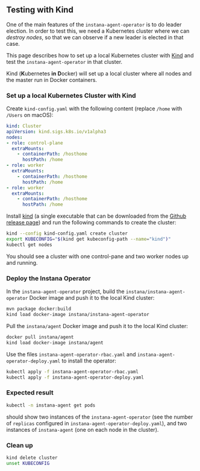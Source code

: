 Testing with Kind
-----------------

One of the main features of the `instana-agent-operator` is to do leader election. In order to test this, we need a Kubernetes cluster where we can _destroy nodes_, so that we can observe if a new leader is elected in that case.

This page describes how to set up a local Kubernetes cluster with [Kind](https://kind.sigs.k8s.io/) and test the `instana-agent-operator` in that cluster.

Kind (**K**ubernetes **in** **D**ocker) will set up a local cluster where all nodes and the master run in Docker containers.

### Set up a local Kubernetes Cluster with Kind

Create `kind-config.yaml` with the following content (replace `/home` with `/Users` on macOS):

```yaml
kind: Cluster
apiVersion: kind.sigs.k8s.io/v1alpha3
nodes:
- role: control-plane
  extraMounts:
    - containerPath: /hosthome
      hostPath: /home
- role: worker
  extraMounts:
    - containerPath: /hosthome
      hostPath: /home
- role: worker
  extraMounts:
    - containerPath: /hosthome
      hostPath: /home
```

Install [kind](https://kind.sigs.k8s.io/) (a single executable that can be downloaded from the [Github release page](https://github.com/kubernetes-sigs/kind/releases)) and run the following commands to create the cluster:

```sh
kind --config kind-config.yaml create cluster
export KUBECONFIG="$(kind get kubeconfig-path --name="kind")"
kubectl get nodes
```

You should see a cluster with one control-pane and two worker nodes up and running.

### Deploy the Instana Operator

In the `instana-agent-operator` project, build the `instana/instana-agent-operator` Docker image and push it to the local Kind cluster:

```sh
mvn package docker:build
kind load docker-image instana/instana-agent-operator
```

Pull the `instana/agent` Docker image and push it to the local Kind cluster:

```sh
docker pull instana/agent
kind load docker-image instana/agent
```

Use the files `instana-agent-operator-rbac.yaml` and `instana-agent-operator-deploy.yaml` to install the operator:

```sh
kubectl apply -f instana-agent-operator-rbac.yaml
kubectl apply -f instana-agent-operator-deploy.yaml
```


### Expected result

```sh
kubectl -n instana-agent get pods
```

should show two instances of the `instana-agent-operator` (see the number of `replicas` configured in `instana-agent-operator-deploy.yaml`), and two instances of `instana-agent` (one on each node in the cluster).

### Clean up

```sh
kind delete cluster
unset KUBECONFIG
```
